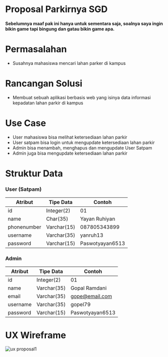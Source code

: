 # Proposal Parkirnya SGD
#### Sebelumnya maaf pak ini hanya untuk sementara saja, soalnya saya ingin bikin game tapi bingung dan gatau bikin game apa.
# Permasalahan
-	Susahnya mahasiswa mencari lahan parker di kampus 
# Rancangan Solusi
-	Membuat sebuah aplikasi berbasis web yang isinya data informasi kepadatan lahan parkir di kampus
# Use Case
-	User mahasiswa bisa melihat ketersediaan lahan parkir
-	User satpam bisa login untuk mengupdate ketersediaan lahan parkir
- Admin bisa menambah, menghapus dan mengupdate User Satpam
- Admin juga bisa mengupdate ketersediaan lahan parkir
# Struktur Data
### User (Satpam)
Atribut|Tipe Data|Contoh
---|---|---
id	| Integer(2) |	01
name |	Char(35) |	Yayan Ruhiyan
phonenumber |	Varchar(15) |	087805343899
username |	Varchar(35) |	yanruh13
password |	Varchar(15) |	Paswotyayan6513
### Admin
Atribut|Tipe Data|Contoh
---|---|---
id |	Integer(2) |	01
name |	Varchar(35) |	Gopal Ramdani
email |	Varchar(35) |	gope@email.com
username |	Varchar(35) |	gopel79
password |	Varchar(15) |	Paswotyayan6513

# UX Wireframe
 ![ux proposal1](https://user-images.githubusercontent.com/101171611/190218169-a450c127-c440-4e13-8531-d478e68a6d24.jpeg)

